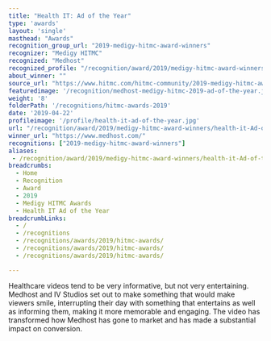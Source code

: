```yaml
---
title: "Health IT: Ad of the Year"
type: 'awards'
layout: 'single'
masthead: "Awards"
recognition_group_url: "2019-medigy-hitmc-award-winners"
recognizer: "Medigy HITMC"
recognized: "Medhost"
recognized_profile: "/recognition/award/2019/medigy-hitmc-award-winners/health-it-Ad-of-the-Year/"
about_winner: ""
source_url: "https://www.hitmc.com/hitmc-community/2019-medigy-hitmc-award-winners/"
featuredimage: '/recognition/medhost-medigy-hitmc-2019-ad-of-the-year.jpg' 
weight: '8'
folderPath: '/recognitions/hitmc-awards-2019'
date: '2019-04-22'
profileimage: '/profile/health-it-ad-of-the-year.jpg'
url: "/recognition/award/2019/medigy-hitmc-award-winners/health-it-Ad-of-the-Year/"
winner_url: "https://www.medhost.com/"
recognitions: ["2019-medigy-hitmc-award-winners"]
aliases:
 - /recognition/award/2019/medigy-hitmc-award-winners/health-it-Ad-of-the-Year/ 
breadcrumbs:
  - Home
  - Recognition
  - Award
  - 2019
  - Medigy HITMC Awards
  - Health IT Ad of the Year
breadcrumbLinks:
  - /
  - /recognitions
  - /recognitions/awards/2019/hitmc-awards/
  - /recognitions/awards/2019/hitmc-awards/
  - /recognitions/awards/2019/hitmc-awards/

---
```


Healthcare videos tend to be very informative, but not very entertaining. Medhost and IV Studios set out to make something that would make viewers smile, interrupting their day with something that entertains as well as informing them, making it more memorable and engaging. The video has transformed how Medhost has gone to market and has made a substantial impact on conversion.